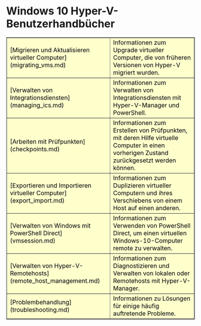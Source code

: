 # Windows 10 Hyper-V-Benutzerhandbücher

<table border="1" style="background-color:FFFFCC;border-collapse:collapse;border:1px solid FFCC00;color:000000;width:100%" cellpadding="15" cellspacing="3">
<tr><td>
[Migrieren und Aktualisieren virtueller Computer](migrating_vms.md) </td><td>Informationen zum Upgrade virtueller Computer, die von früheren Versionen von Hyper-V migriert wurden.</td></tr>
<tr><td>
[Verwalten von Integrationsdiensten](managing_ics.md) </td><td>Informationen zum Verwalten von Integrationsdiensten mit Hyper-V-Manager und PowerShell.</td></tr>
<tr><td>
[Arbeiten mit Prüfpunkten](checkpoints.md) </td><td>Informationen zum Erstellen von Prüfpunkten, mit deren Hilfe virtuelle Computer in einen vorherigen Zustand zurückgesetzt werden können.</td></tr>
<tr><td>
[Exportieren und Importieren virtueller Computer](export_import.md) </td><td>Informationen zum Duplizieren virtueller Computern und ihres Verschiebens von einem Host auf einen anderen. </td></tr>
<tr><td>
[Verwalten von Windows mit PowerShell Direct](vmsession.md) </td><td>Informationen zum Verwenden von PowerShell Direct, um einen virtuellen Windows-10-Computer remote zu verwalten. </td></tr>
<tr><td>
[Verwalten von Hyper-V-Remotehosts](remote_host_management.md) </td><td> Informationen zum Diagnostizieren und Verwalten von lokalen oder Remotehosts mit Hyper-V-Manager. </td></tr>
<tr><td>
[Problembehandlung](troubleshooting.md) </td><td> Informationen zu Lösungen für einige häufig auftretende Probleme. </td></tr>
</table>







